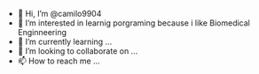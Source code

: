 - 👋 Hi, I’m @camilo9904
- 👀 I’m interested in learnig porgraming because i like Biomedical Enginneering 
- 🌱 I’m currently learning ...
- 💞️ I’m looking to collaborate on ...
- 📫 How to reach me ...

<!---
camilo9904/camilo9904 is a ✨ special ✨ repository because its `README.md` (this file) appears on your GitHub profile.
You can click the Preview link to take a look at your changes.
--->
